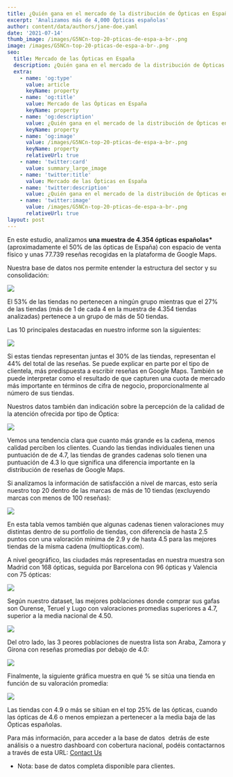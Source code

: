 ```yaml
---
title: ¿Quién gana en el mercado de la distribución de Ópticas en España?
excerpt: 'Analizamos más de 4,000 Ópticas españolas'
author: content/data/authors/jane-doe.yaml
date: '2021-07-14'
thumb_image: /images/G5NCn-top-20-pticas-de-espa-a-br-.png
image: /images/G5NCn-top-20-pticas-de-espa-a-br-.png
seo:
  title: Mercado de las Ópticas en España
  description: ¿Quién gana en el mercado de la distribución de Ópticas en España?
  extra:
    - name: 'og:type'
      value: article
      keyName: property
    - name: 'og:title'
      value: Mercado de las Ópticas en España
      keyName: property
    - name: 'og:description'
      value: ¿Quién gana en el mercado de la distribución de Ópticas en España?
      keyName: property
    - name: 'og:image'
      value: /images/G5NCn-top-20-pticas-de-espa-a-br-.png
      keyName: property
      relativeUrl: true
    - name: 'twitter:card'
      value: summary_large_image
    - name: 'twitter:title'
      value: Mercado de las Ópticas en España
    - name: 'twitter:description'
      value: ¿Quién gana en el mercado de la distribución de Ópticas en España?
    - name: 'twitter:image'
      value: /images/G5NCn-top-20-pticas-de-espa-a-br-.png
      relativeUrl: true
layout: post
---
```

En este estudio, analizamos **una muestra de 4.354 ópticas españolas\*** (aproximadamente el 50% de las ópticas de España) con espacio de venta físico y unas 77.739 reseñas recogidas en la plataforma de Google Maps.

Nuestra base de datos nos permite entender la estructura del sector y su consolidación:

![](https://lh3.googleusercontent.com/7umQTUhCXJqbhPYpgEdVCj9XhMm9upcPVd40q8ihk2DUrbGrpbluimyj-\_hdS0eLHdnk3sc7S67gZfAw3mxpb1-3Zb9Ql10g1kMoOfp4DUBOCcW8X9Mt0mJMQTlo93WvyJbUw14F)

El 53% de las tiendas no pertenecen a ningún grupo mientras que el 27% de las tiendas (más de 1 de cada 4 en la muestra de 4.354 tiendas analizadas) pertenece a un grupo de más de 50 tiendas.

Las 10 principales destacadas en nuestro informe son la siguientes:

![](https://lh6.googleusercontent.com/Wf5ZhnzoYug8W7ifMj5UIRwwGTSnkp6ll8LSe5JYtW_VLQRmm-s5q3sB0rirglZpbEH55FoC490cz-O4gCBrF1pXsgXOCVbyiHO0IB7JAHMO50wrTSw9UIkzTiCrs8TG0BR44sy8)

Si estas tiendas representan juntas el 30% de las tiendas, representan el 44% del total de las reseñas. Se puede explicar en parte por el tipo de clientela, más predispuesta a escribir reseñas en Google Maps. También se puede interpretar como el resultado de que capturen una cuota de mercado más importante en términos de cifra de negocio, proporcionalmente al número de sus tiendas.

Nuestros datos también dan indicación sobre la percepción de la calidad de la atención ofrecida por tipo de Óptica:

![](https://lh5.googleusercontent.com/9ToIoa9M9yJK5cjKRgU057LhavhqDQkSsSAAyImMFToRnrH5MCeOjNtqVqnABwiL3Tmt16JwiPkRBiwWwWMEyHt1MaMeDclikYu-zmAVveBEm3zR2gxLYMC8IvpofNJNglaYxYAI)

Vemos una tendencia clara que cuanto más grande es la cadena, menos calidad perciben los clientes. Cuando las tiendas individuales tienen una puntuación de de 4.7, las tiendas de grandes cadenas solo tienen una puntuación de 4.3 lo que significa una diferencia importante en la distribución de reseñas de Google Maps.

Si analizamos la información de satisfacción a nivel de marcas, esto sería nuestro top 20 dentro de las marcas de más de 10 tiendas (excluyendo marcas con menos de 100 reseñas):

![](https://lh5.googleusercontent.com/3AQVoT59L_DjxX5JGF_bcvS0QPa1DnC0CS-2STYMIHB7gP2f7Y-Si7CdyJb3OZU8KAjSdifRcVLDBzS5QAN7e1AmM29Z68Sh7qQTlnT7tNNmbP9LjvjCCl2e7nO9RAkJh5NBU99w)

En esta tabla vemos también que algunas cadenas tienen valoraciones muy distintas dentro de su portfolio de tiendas, con diferencia de hasta 2.5 puntos con una valoración mínima de 2.9 y de hasta 4.5 para las mejores tiendas de la misma cadena (multiopticas.com).

A nivel geográfico, las ciudades más representadas en nuestra muestra son Madrid con 168 ópticas, seguida por Barcelona con 96 ópticas y Valencia con 75 ópticas:

![](https://lh4.googleusercontent.com/cLd17sVISZXA_GeSueXkLcXTpMQpnGRT_sogf6bOuiSw1LWcEqA1m3RtGRUc2s9bdqyXN9gCyCSAYRewgjdESwmhNUDeNMnksadhQqmEPY86MfMCvfCYoiJaCK661k3-lTEFQ8sE)

Según nuestro dataset, las mejores poblaciones donde comprar sus gafas son Ourense, Teruel y Lugo con valoraciones promedias superiores a 4.7, superior a la media nacional de 4.50.

![](https://lh5.googleusercontent.com/iAOZwmp7CW-JXWIdjO1F42h5c38n2uK-v6bHESv4yAfqV1a6JuUYW0bTinw2upIvhOpznYoK1tAE_snV1kA1\_Ki6tJGjv4Tnhl1beSrClI4tw4AlDY5Bt1MwVszaKmpkX-5J2g4F)

Del otro lado, las 3 peores poblaciones de nuestra lista son Araba, Zamora y Girona con reseñas promedias por debajo de 4.0:

![](https://lh5.googleusercontent.com/9zQEIijX2sE3o0ogHGDkeJFJBck-9n3wFplzuYs0l1XKpg93Q3uTuw2hoy3cYEaI73-qm4K0legiYWayHDuryZrMuM-z5kXd4\_TBuNrRSuZSAGLo8b\_4VOAX7IzSCvEU1ory--B\_)

Finalmente, la siguiente gráfica muestra en qué % se sitúa una tienda en función de su valoración promedia:

![](https://lh5.googleusercontent.com/7qwGJ3fad22x5o4inHqKtjPYyPemvfcdG58SoUikCc-bYI21ssuUyMnvuU9HfoU7z-9XPJUEMNi-ni1\_nSBSUvvJUho0DU41h3WW0LnElu4b2lw8ErkLICy3RbS5ytxyNl4QY_GC)

Las tiendas con 4.9 o más se sitúan en el top 25% de las ópticas, cuando las ópticas de 4.6 o menos empiezan a pertenecer a la media baja de las Ópticas españolas.

Para más información, para acceder a la base de datos  detrás de este análisis o a nuestro dashboard con cobertura nacional, podéis contactarnos a través de esta URL: [Contact Us](https://pie2re.typeform.com/to/bqJ0ieF7)


*   Nota: base de datos completa disponible para clientes.
